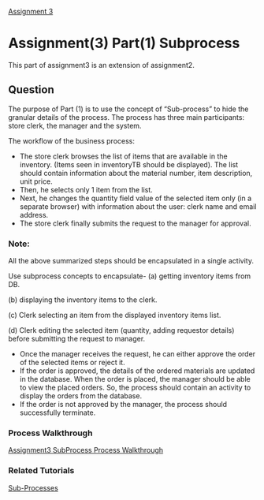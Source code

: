 [Assignment 3](assignment3.md)

# Assignment(3) Part(1) Subprocess #

This part of assignment3 is an extension of assignment2.

## Question ##

The purpose of Part (1) is to use the concept of “Sub-process” to hide the granular details of the process.
The process has three main participants:
store clerk, the manager and the system.

The workflow of the business process:


  * The store clerk browses the list of items that are available in the inventory. (Items seen in inventoryTB should be displayed). The list should contain information about the material number, item description, unit price.
  * Then, he selects only 1 item from the list.
  * Next, he changes the quantity field value of the selected item only (in a separate browser) with information about the user: clerk name and email address.
  * The store clerk finally submits the request to the manager for approval.


### Note: ###
All the above summarized steps should be encapsulated in a single activity.

Use subprocess concepts to encapsulate-
(a) getting inventory items from DB.

(b) displaying the inventory items to the clerk.

(c) Clerk selecting an item from the displayed inventory items list.

(d) Clerk editing the selected item (quantity, adding requestor details) before submitting the request to manager.


  * Once the manager receives the request, he can either approve the order of the selected items or reject it.
  * If the order is approved, the details of the ordered materials are updated in the database. When the order is placed, the manager should be able to view the placed orders. So, the process should contain an activity to display the orders from the database.
  * If the order is not approved by the manager, the process should successfully terminate.


### Process Walkthrough ###
[Assignment3 SubProcess Process Walkthrough](assignment3_subprocess_processwalkthrough.md)


### Related Tutorials ###
[Sub-Processes ](TutorialSubprocesses.md)